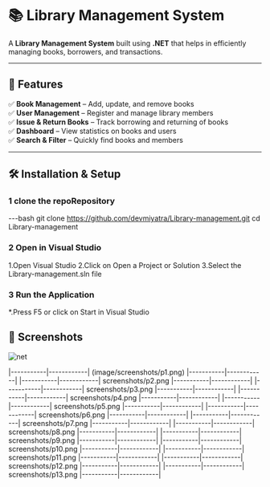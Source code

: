 # 📚 Library Management System

A **Library Management System** built using **.NET** that helps in efficiently managing books, borrowers, and transactions.

---

## 🚀 Features  
✅ **Book Management** – Add, update, and remove books  
✅ **User Management** – Register and manage library members  
✅ **Issue & Return Books** – Track borrowing and returning of books  
✅ **Dashboard** – View statistics on books and users  
✅ **Search & Filter** – Quickly find books and members  

---

## 🛠️ Installation & Setup  

### 1 clone the repoRepository
---bash
git clone https://github.com/devmiyatra/Library-management.git
cd Library-management
### 2 Open in Visual Studio
1.Open Visual Studio
2.Click on Open a Project or Solution
3.Select the Library-management.sln file
### 3 Run the Application
*.Press F5 or click on Start in Visual Studio

## 📸 Screenshots
![net](https://github.com/user-attachments/assets/45e7ef0f-0a7f-47ac-ab88-22360bd4121d)

|-----------|------------|
(image/screenshots/p1.png)
|-----------|------------|
|-----------|------------|
screenshots/p2.png
|-----------|------------|
|-----------|------------|
screenshots/p3.png
|-----------|------------|
|-----------|------------|
screenshots/p4.png
|-----------|------------|
|-----------|------------|
screenshots/p5.png
|-----------|------------|
|-----------|------------|
screenshots/p6.png
|-----------|------------|
|-----------|------------|
screenshots/p7.png
|-----------|------------|
|-----------|------------|
screenshots/p8.png
|-----------|------------|
|-----------|------------|
screenshots/p9.png
|-----------|------------|
|-----------|------------|
screenshots/p10.png
|-----------|------------|
|-----------|------------|
screenshots/p11.png
|-----------|------------|
|-----------|------------|
screenshots/p12.png
|-----------|------------|
|-----------|------------|
screenshots/p13.png
|-----------|------------|

